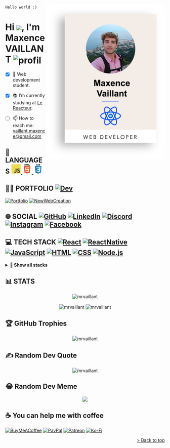 <div id="top"></div>

`Hello world :)`
<a href="https://www.maxencevaillant.fr/" target="_blank">
<img align="right" height="490em" src="https://github.com/GitMaxence/GitMaxence/blob/main/git-card.png?raw=true"/>
</a>
<h1 align="left">Hi <img src="https://raw.githubusercontent.com/kaueMarques/kaueMarques/master/hi.gif" height="30px">, I'm Maxence VAILLANT
   <img align="center" src="https://img.shields.io/badge/-Utilitarian designer-0050FF?style=social&logo=WhiteSource&logoColor=black" alt="profil"/></h1>

- [x] 🌱 Web development student.<br>
- [x] 📚 I’m currently studying at [Le Reacteur](https://github.com/lereacteur).
- [ ] 📫 How to reach me: vaillant.maxence@gmail.com


## 💬 LANGUAGES  <a href="https://developer.mozilla.org/en-US/docs/Web/JavaScript" target="_blank" rel="noreferrer"> <img src="https://raw.githubusercontent.com/devicons/devicon/master/icons/javascript/javascript-original.svg" alt="javascript" width="30" height="30"></a><a href="https://www.w3.org/html/" target="_blank" rel="noreferrer"> <img src="https://raw.githubusercontent.com/devicons/devicon/master/icons/html5/html5-original-wordmark.svg" alt="html5" width="30" height="30"/></a><a href="https://www.w3schools.com/css/" target="_blank" rel="noreferrer"> <img src="https://raw.githubusercontent.com/devicons/devicon/master/icons/css3/css3-original-wordmark.svg" alt="css3" width="30" height="30"/> </a>


## 👨‍💻 PORTFOLIO  [![Dev](https://img.shields.io/badge/-mrvaillant.tech-272B36?style=flat&labelColor=E7758B&logo=github&logoColor=272B36)](https://www.mrvaillant.tech)
[![Portfolio](https://img.shields.io/badge/-maxencevaillant.fr-0050FF?style=flat&labelColor=E6DACE&logo=Pinboard&logoColor=0050FF)](https://www.maxencevaillant.fr) [![NewWebCreation](https://img.shields.io/badge/-New__Web__Création.fr-001246?style=flat&labelColor=FB5604&logo=Wix&logoColor=white)](https://www.newwebcreation.fr)


## 🌐 SOCIAL  [![GitHub](https://img.shields.io/badge/-GitHub-05122A?style=flat&logo=github)](https://github.com/MrVaillant) [![LinkedIn](https://img.shields.io/badge/LinkedIn-05122A?logo=linkedin&labelColor=0A66C2&logoColor=white)](https://linkedin.com/in/maxence-vaillant)  [![Discord](https://img.shields.io/badge/Discord-05122A?logo=discord&labelColor=5865F2&logoColor=white)](https://discord.com/channels/@VAILLANTMaxence#2056) [![Instagram](https://img.shields.io/badge/Instagram-05122A?logo=Instagram&labelColor=E4405F&logoColor=white)](https://instagram.com/maxencevaillant) [![Facebook](https://img.shields.io/badge/Facebook-05122A?logo=Facebook&labelColor=1877F2&logoColor=white)](https://facebook.com/maxence.vaillant)


## 💻  TECH STACK  [![React](https://img.shields.io/badge/-React-05122A?style=flat&logo=react)](https://fr.reactjs.org/)&nbsp;[![ReactNative](https://img.shields.io/badge/-ReactNative-05122A?style=flat&logo=react)](https://reactnative.dev/)&nbsp;[![JavaScript](https://img.shields.io/badge/-JavaScript-05122A?style=flat&logo=javascript)](https://developer.mozilla.org/fr/docs/Web/JavaScript)&nbsp;[![HTML](https://img.shields.io/badge/-HTML5-05122A?style=flat&logo=HTML5)](https://developer.mozilla.org/fr/docs/Glossary/HTML5)&nbsp;[![CSS](https://img.shields.io/badge/-CSS3-05122A?style=flat&logo=CSS3&logoColor=1572B6)](https://developer.mozilla.org/en-US/docs/Web/CSS)&nbsp;[![Node.js](https://img.shields.io/badge/-Node.js-05122A?style=flat&logo=node.js)](https://nodejs.org/en/docs/)&nbsp;

<details><summary><b>  👀 Show all stacks </b></summary>

[![Expo](https://img.shields.io/badge/Expo-25292E?style=flat&logo=expo&logoColor=white)](https://docs.expo.dev/)
[![Npm](https://img.shields.io/badge/Npm-333333?style=flat&logo=npm&logoColor=white)](https://docs.npmjs.com/)
[![Markdown](https://img.shields.io/badge/Markdown-369FE7?style=flat&logo=markdown&logoColor=white)](https://www.markdownguide.org/)
[![Saas](https://img.shields.io/badge/Saas-CF649A?style=flat&logo=saas&logoColor=white)](https://sass-lang.com/documentation/)
[![Storybook](https://img.shields.io/badge/Storybook-FF4785?style=flat&logo=storybook&logoColor=white)](https://storybook.js.org/docs/react/writing-docs/introduction)
[![Redux](https://img.shields.io/badge/Redux-764ABB?style=flat&logo=redux&logoColor=white)](https://redux.js.org/)
[![Zustand](https://img.shields.io/badge/Zustand-2657BD?style=flat&logo=zustand&logoColor=white)](https://docs.pmnd.rs/zustand/getting-started/introduction)
   
[![ReactRouter](https://img.shields.io/badge/ReactRouter-F44250?style=flat&logo=reactrouter&logoColor=white)](https://reactrouter.com/)
[![ReactNavigation](https://img.shields.io/badge/ReactNavigation-8B75C9?style=flat&logo=reactnavigation&logoColor=white)](https://reactnavigation.org/)

#### > Language
   [![JavaScript](https://img.shields.io/badge/JavaScript-%23323330.svg?style=flat&logo=javascript&logoColor=%23F7DF1E)](https://developer.mozilla.org/fr/docs/Web/JavaScript)
   [![HTML5](https://img.shields.io/badge/HTML5-%23E34F26.svg?style=flat&logo=HTML5&logoColor=white)](https://developer.mozilla.org/fr/docs/Glossary/HTML5)
   [![CSS3](https://img.shields.io/badge/CSS3-%231572B6.svg?style=flat&logo=css3&logoColor=white)](https://developer.mozilla.org/en-US/docs/Web/CSS)
   [![TypeScript](https://img.shields.io/badge/TypeScript-%23007ACC.svg?style=flat&logo=typescript&logoColor=white)](https://www.typescriptlang.org/docs/)
   [![Swift](https://img.shields.io/badge/Swift-F54A2A?style=flat&logo=swift&logoColor=white)](https://developer.apple.com/documentation/swift)

#### > Hosting/Saas
   [![Netlify](https://img.shields.io/badge/Netlify-%23000000.svg?style=flat&logo=netlify&logoColor=#00C7B7)](https://docs.netlify.com/)
   [![Heroku](https://img.shields.io/badge/Heroku-%23430098.svg?style=flat&logo=heroku&logoColor=white)](https://devcenter.heroku.com/)
   [![Mailgun](https://img.shields.io/badge/Mailgun-F06B66?style=flat&logo=Mailgun&logoColor=white)](https://documentation.mailgun.com/en/latest/)
   [![Cloudinary](https://img.shields.io/badge/Cloudinary-3448C5?style=flat&logo=GoogleCloud&logoColor=white)](https://cloudinary.com/documentation)

#### > Frameworks, Plateforms & Libraries
   [![NodeJS](https://img.shields.io/badge/node.JS-6DA55F?style=flat&logo=node.js&logoColor=white)](https://nodejs.org/en/docs/) 
   [![React Native](https://img.shields.io/badge/React_Native-%2320232a.svg?style=flat&logo=react&logoColor=%2361DAFB)](https://reactnative.dev/)
   [![Express.js](https://img.shields.io/badge/Express.JS-%23404d59.svg?style=flat&logo=express&logoColor=%2361DAFB)](https://expressjs.com/)
   [![Next JS](https://img.shields.io/badge/Next-black?style=flat&logo=next.js&logoColor=white)](https://nextjs.org/docs)
   [![Yarn](https://img.shields.io/badge/Yarn-%232C8EBB.svg?style=flat&logo=yarn&logoColor=white)](https://classic.yarnpkg.com/lang/en/docs/) 
   [![JestJs](https://img.shields.io/badge/-JestJs-05122A?style=flat&logo=Jest&logoColor=red)](https://jestjs.io/docs/getting-started)
   [![Postman](https://img.shields.io/badge/-Postman-FF6C37?style=flat&logo=Postman&logoColor=white)](https://learning.postman.com/docs/getting-started/introduction/)

#### > Databases
   [![MongoDB](https://img.shields.io/badge/MongoDB-%234ea94b.svg?style=flat&logo=mongodb&logoColor=white)](https://www.mongodb.com/docs/)

#### > Design
   [![Figma](https://img.shields.io/badge/Figma-%23F24E1E.svg?style=flat&logo=figma&logoColor=white)](https://help.figma.com/hc/en-us)
   [![FontAwesome](https://img.shields.io/badge/FontAwesome-528DD7?style=flat&logo=FontAwesome&logoColor=white)](https://fontawesome.com/docs)
   [![Unsplash](https://img.shields.io/badge/Unsplash-000000?style=flat&logo=Unsplash&logoColor=white)](https://unsplash.com/documentation)
   [![Powerpoint](https://img.shields.io/badge/MS_Powerpoint-B7472A?style=flat&logo=MicrosoftPowerPoint&logoColor=white)](https://support.microsoft.com/fr-fr/powerpoint)

#### > Collaborative
   [![Notion](https://img.shields.io/badge/Notion-%23000000.svg?style=flat&logo=notion&logoColor=white)](https://www.notion.so/fr-fr/help/guides/category/documentation)
   [![Git](https://img.shields.io/badge/-Git-F05032?style=flat&logo=git&logoColor=white)](https://git-scm.com/doc)
   [![Slack](https://img.shields.io/badge/-Slack-4A154B?style=flat&logo=Slack&logoColor=white)](https://api.slack.com/docs)

#### > LowCode
   [![Wix](https://img.shields.io/badge/-Velo_by_WiX-0C6EFC?style=flat&logo=Wix&logoColor=black)](https://www.wix.com/velo/reference/api-overview/introduction)

</details>


## 📊 STATS

<p align="center"><img align="center" src="https://github-readme-stats.vercel.app/api/top-langs?username=mrvaillant&show_icons=true&locale=en&layout=compact" alt="mrvaillant" /></p>

<p align="center"><img align="center" src="https://github-readme-stats.vercel.app/api?username=mrvaillant&show_icons=true&locale=en" alt="mrvaillant" /> <img align="center" src="https://github-readme-streak-stats.herokuapp.com/?user=mrvaillant&" alt="mrvaillant" /></p>


## 🏆 GitHub Trophies
<p align="center"><img align="center" src="https://github-profile-trophy.vercel.app/?username=mrvaillant&theme=flat&no-frame=false&no-bg=false&margin-w=4" alt="mrvaillant" /></p>


## ✍️ Random Dev Quote

<p align="center"><img align="center" src="https://quotes-github-readme.vercel.app/api?type=horizontal&theme=radical" alt="mrvaillant" /></p>


## 😂 Random Dev Meme

<p align="center"><img align="center" src="https://random-memer.herokuapp.com/" width="300px" /></p>


## ☕ You can help me with coffee

[![BuyMeACoffee](https://img.shields.io/badge/Buy%20Me%20a%20Coffee-ffdd00?style=for-the-badge&logo=buy-me-a-coffee&logoColor=black)](https://buymeacoffee.com/maxencevaillant) [![PayPal](https://img.shields.io/badge/PayPal-00457C?style=for-the-badge&logo=paypal&logoColor=white)](https://paypal.me/maxencevaillant) [![Patreon](https://img.shields.io/badge/Patreon-F96854?style=for-the-badge&logo=patreon&logoColor=white)](https://patreon.com/maxencevaillant) [![Ko-Fi](https://img.shields.io/badge/Ko--fi-F16061?style=for-the-badge&logo=ko-fi&logoColor=white)](https://ko-fi.com/maxencevaillant)

<p align="right"><a href="#top">> Back to top</a></p>


<!--
**MrVaillant.MrVaillant** is a ✨ _special_ ✨ repository because its `README.md` (this file) appears on your GitHub profile.

```sh
See you later :)
```
-->
